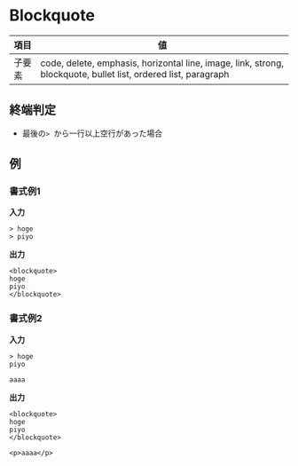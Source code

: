 # Blockquote

| 項目   | 値                                                                                                             |
| ------ | -------------------------------------------------------------------------------------------------------------- |
| 子要素 | code, delete, emphasis, horizontal line, image, link, strong, blockquote, bullet list, ordered list, paragraph |

## 終端判定

-   最後の`> `から一行以上空行があった場合

## 例

### 書式例1

**入力**

```
> hoge
> piyo
```

**出力**

```
<blockquote>
hoge
piyo
</blockquote>
```

### 書式例2

**入力**

```
> hoge
piyo

aaaa
```

**出力**

```
<blockquote>
hoge
piyo
</blockquote>

<p>aaaa</p>
```
